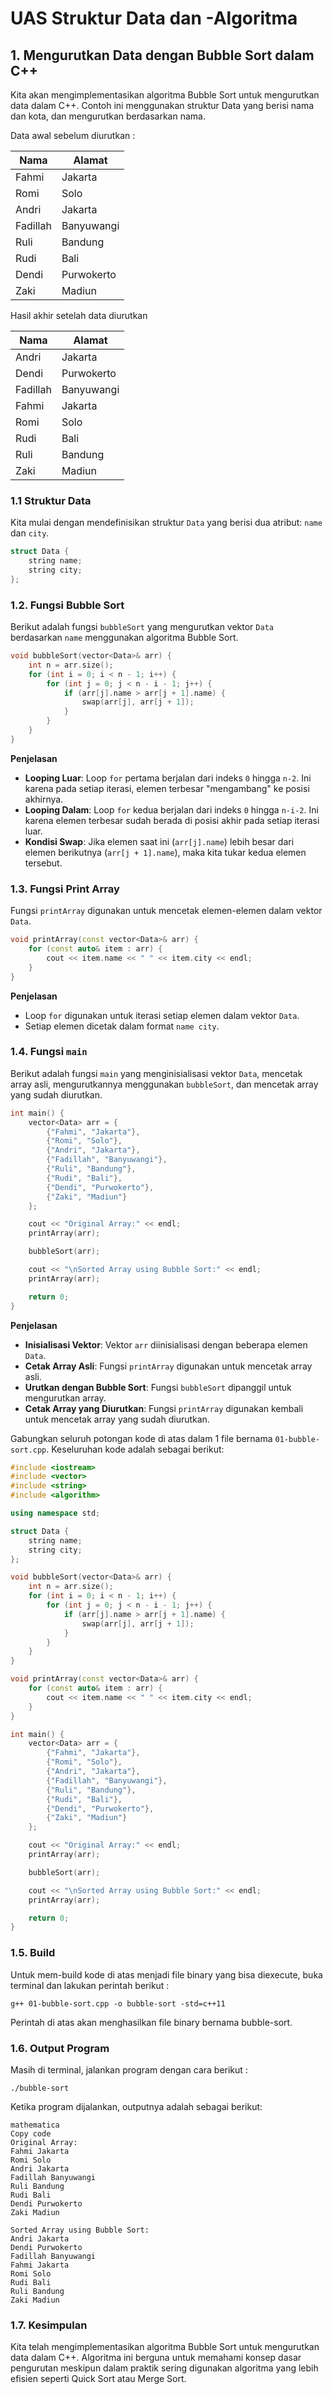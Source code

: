 # UAS Struktur Data dan -Algoritma

## 1. Mengurutkan Data dengan Bubble Sort dalam C++

Kita akan mengimplementasikan algoritma Bubble Sort untuk mengurutkan data dalam C++. Contoh ini menggunakan struktur Data yang berisi nama dan kota, dan mengurutkan berdasarkan nama.

Data awal sebelum diurutkan :

| Nama     | Alamat     |
| -------- | ---------- |
| Fahmi    | Jakarta    |
| Romi     | Solo       |
| Andri    | Jakarta    |
| Fadillah | Banyuwangi |
| Ruli     | Bandung    |
| Rudi     | Bali       |
| Dendi    | Purwokerto |
| Zaki     | Madiun     |

Hasil akhir setelah data diurutkan

| Nama     | Alamat     |
| -------- | ---------- |
| Andri    | Jakarta    |
| Dendi    | Purwokerto |
| Fadillah | Banyuwangi |
| Fahmi    | Jakarta    |
| Romi     | Solo       |
| Rudi     | Bali       |
| Ruli     | Bandung    |
| Zaki     | Madiun     |

### 1.1 Struktur Data

Kita mulai dengan mendefinisikan struktur `Data` yang berisi dua atribut: `name` dan `city`.

```cpp
struct Data {
    string name;
    string city;
};
```

### 1.2. Fungsi Bubble Sort

Berikut adalah fungsi `bubbleSort` yang mengurutkan vektor `Data` berdasarkan `name` menggunakan algoritma Bubble Sort.

```cpp
void bubbleSort(vector<Data>& arr) {
    int n = arr.size();
    for (int i = 0; i < n - 1; i++) {
        for (int j = 0; j < n - i - 1; j++) {
            if (arr[j].name > arr[j + 1].name) {
                swap(arr[j], arr[j + 1]);
            }
        }
    }
}
```

**Penjelasan**
- **Looping Luar**: Loop `for` pertama berjalan dari indeks `0` hingga `n-2`. Ini karena pada setiap iterasi, elemen terbesar "mengambang" ke posisi akhirnya.
- **Looping Dalam**: Loop `for` kedua berjalan dari indeks `0` hingga `n-i-2`. Ini karena elemen terbesar sudah berada di posisi akhir pada setiap iterasi luar.
- **Kondisi Swap**: Jika elemen saat ini (`arr[j].name`) lebih besar dari elemen berikutnya (`arr[j + 1].name`), maka kita tukar kedua elemen tersebut.

### 1.3. Fungsi Print Array

Fungsi `printArray` digunakan untuk mencetak elemen-elemen dalam vektor `Data`.

```cpp
void printArray(const vector<Data>& arr) {
    for (const auto& item : arr) {
        cout << item.name << " " << item.city << endl;
    }
}
```

**Penjelasan**
- Loop `for` digunakan untuk iterasi setiap elemen dalam vektor `Data`.
- Setiap elemen dicetak dalam format `name city`.

### 1.4. Fungsi `main`

Berikut adalah fungsi `main` yang menginisialisasi vektor `Data`, mencetak array asli, mengurutkannya menggunakan `bubbleSort`, dan mencetak array yang sudah diurutkan.

```cpp
int main() {
    vector<Data> arr = {
        {"Fahmi", "Jakarta"},
        {"Romi", "Solo"},
        {"Andri", "Jakarta"},
        {"Fadillah", "Banyuwangi"},
        {"Ruli", "Bandung"},
        {"Rudi", "Bali"},
        {"Dendi", "Purwokerto"},
        {"Zaki", "Madiun"}
    };

    cout << "Original Array:" << endl;
    printArray(arr);

    bubbleSort(arr);

    cout << "\nSorted Array using Bubble Sort:" << endl;
    printArray(arr);

    return 0;
}
```

**Penjelasan**
- **Inisialisasi Vektor**: Vektor `arr` diinisialisasi dengan beberapa elemen `Data`.
- **Cetak Array Asli**: Fungsi `printArray` digunakan untuk mencetak array asli.
- **Urutkan dengan Bubble Sort**: Fungsi `bubbleSort` dipanggil untuk mengurutkan array.
- **Cetak Array yang Diurutkan**: Fungsi `printArray` digunakan kembali untuk mencetak array yang sudah diurutkan.

Gabungkan seluruh potongan kode di atas dalam 1 file bernama `01-bubble-sort.cpp`. Keseluruhan kode adalah sebagai berikut:

```cpp
#include <iostream>
#include <vector>
#include <string>
#include <algorithm>

using namespace std;

struct Data {
    string name;
    string city;
};

void bubbleSort(vector<Data>& arr) {
    int n = arr.size();
    for (int i = 0; i < n - 1; i++) {
        for (int j = 0; j < n - i - 1; j++) {
            if (arr[j].name > arr[j + 1].name) {
                swap(arr[j], arr[j + 1]);
            }
        }
    }
}

void printArray(const vector<Data>& arr) {
    for (const auto& item : arr) {
        cout << item.name << " " << item.city << endl;
    }
}

int main() {
    vector<Data> arr = {
        {"Fahmi", "Jakarta"},
        {"Romi", "Solo"},
        {"Andri", "Jakarta"},
        {"Fadillah", "Banyuwangi"},
        {"Ruli", "Bandung"},
        {"Rudi", "Bali"},
        {"Dendi", "Purwokerto"},
        {"Zaki", "Madiun"}
    };

    cout << "Original Array:" << endl;
    printArray(arr);

    bubbleSort(arr);

    cout << "\nSorted Array using Bubble Sort:" << endl;
    printArray(arr);

    return 0;
}
```

### 1.5. Build

Untuk mem-build kode di atas menjadi file binary yang bisa diexecute, buka terminal dan lakukan perintah berikut :

```console
g++ 01-bubble-sort.cpp -o bubble-sort -std=c++11
```

Perintah di atas akan menghasilkan file binary bernama bubble-sort.

### 1.6. Output Program

Masih di terminal, jalankan program dengan cara berikut :

```console
./bubble-sort
```

Ketika program dijalankan, outputnya adalah sebagai berikut:

```console
mathematica
Copy code
Original Array:
Fahmi Jakarta
Romi Solo
Andri Jakarta
Fadillah Banyuwangi
Ruli Bandung
Rudi Bali
Dendi Purwokerto
Zaki Madiun

Sorted Array using Bubble Sort:
Andri Jakarta
Dendi Purwokerto
Fadillah Banyuwangi
Fahmi Jakarta
Romi Solo
Rudi Bali
Ruli Bandung
Zaki Madiun
```

### 1.7. Kesimpulan

Kita telah mengimplementasikan algoritma Bubble Sort untuk mengurutkan data dalam C++. Algoritma ini berguna untuk memahami konsep dasar pengurutan meskipun dalam praktik sering digunakan algoritma yang lebih efisien seperti Quick Sort atau Merge Sort.